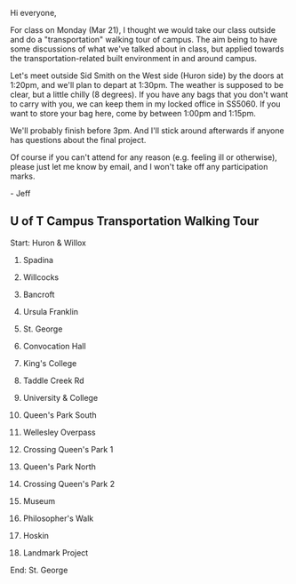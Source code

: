 Hi everyone, 

For class on Monday (Mar 21), I thought we would take our class outside and do a "transportation" walking tour of campus. The aim being to have some discussions of what we've talked about in class, but applied towards the transportation-related built environment in and around campus.

Let's meet outside Sid Smith on the West side (Huron side) by the doors at 1:20pm, and we'll plan to depart at 1:30pm.  The weather is supposed to be clear, but a little chilly (8 degrees). If you have any bags that you don't want to carry with you, we can keep them in my locked office in SS5060. If you want to store your bag here, come by between 1:00pm and 1:15pm.

We'll probably finish before 3pm. And I'll stick around afterwards if anyone has questions about the final project.

Of course if you can't attend for any reason (e.g. feeling ill or otherwise), please just let me know by email, and I won't take off any participation marks.

\- Jeff


## U of T Campus Transportation Walking Tour

Start: Huron & Willox

1. Spadina 

2. Willcocks

3. Bancroft

4. Ursula Franklin

5. St. George

6. Convocation Hall

7. King's College

8. Taddle Creek Rd

9. University & College

10. Queen's Park South

11. Wellesley Overpass

12. Crossing Queen's Park 1

13. Queen's Park North

14. Crossing Queen's Park 2

15. Museum

16. Philosopher's Walk

17. Hoskin

18. Landmark Project


End: St. George 

